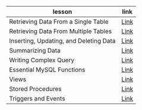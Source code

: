 | lesson                                 | link                                                                                       |
| -------------------------------------- | ------------------------------------------------------------------------------------------ |
| Retrieving Data From a Single Table    | [Link](./retrieving-data-from-a-single-table.md "Retrieving Data From a Single Table ")    |
| Retrieving Data From Multiple Tables   | [Link](./retrieving-data-from-multiple-tables.md "Retrieving Data From Multiple Tables")   |
| Inserting, Updating, and Deleting Data | [Link](./inserting-updating-and-deleting-data.md "Inserting, Updating, and Deleting Data") |
| Summarizing Data                       | [Link](./summarizing-data.md "Summarizing Data")                                           |
| Writing Complex Query                  | [Link](./writing-complex-query.md "Writing Complex Query")                                 |
| Essential MySQL Functions              | [Link](./essential-mysql-functions.md "Essential MySQL Functions")                         |
| Views                                  | [Link](./views.md "Views")                                                                 |
| Stored Procedures                      | [Link](./stored-procedures.md "Stored Procedures")                                         |
| Triggers and Events                    | [Link](./triggers-and-events.md "Triggers and Events")                                     |
